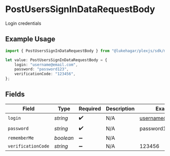# PostUsersSignInDataRequestBody

Login credentials

## Example Usage

```typescript
import { PostUsersSignInDataRequestBody } from "@lukehagar/plexjs/sdk/models/operations";

let value: PostUsersSignInDataRequestBody = {
    login: "username@email.com",
    password: "password123",
    verificationCode: "123456",
};
```

## Fields

| Field              | Type               | Required           | Description        | Example            |
| ------------------ | ------------------ | ------------------ | ------------------ | ------------------ |
| `login`            | *string*           | :heavy_check_mark: | N/A                | username@email.com |
| `password`         | *string*           | :heavy_check_mark: | N/A                | password123        |
| `rememberMe`       | *boolean*          | :heavy_minus_sign: | N/A                |                    |
| `verificationCode` | *string*           | :heavy_minus_sign: | N/A                | 123456             |